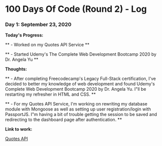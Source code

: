 # 100 Days Of Code (Round 2) - Log

### Day 1: September 23, 2020

**Today's Progress:**

** - Worked on my Quotes API Service **

** - Started Udemy's The Complete Web Development Bootcamp 2020 by Dr. Angela Yu **

**Thoughts:**

** - After completing Freecodecamp's Legacy Full-Stack certification, I've decided to better my knowledge of web development and found Udemy's Complete Web Development Bootcamp 2020 by Dr. Angela Yu. I"ll be restarting my refresher in HTML and CSS. **

** - For my Quotes API Service, I'm working on rewriting my database module with Mongoose as well as setting up user registration/login with PassportJS. I"m having a bit of trouble getting the session to be saved and redirecting to the dashboard page after authentication. **

**Link to work:**

[Quotes API](https://abrupt-playful-papaya.glitch.me)
